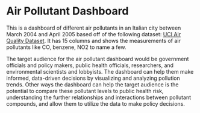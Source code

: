 # Air Pollutant Dashboard
This is a dashboard of different air pollutants in an Italian city between March 2004 and April 2005 based off of the following dataset: [UCI Air Quality Dataset](https://www.kaggle.com/datasets/dakshbhalala/uci-air-quality-dataset). It has 15 columns and shows the measurements of air pollutants like CO, benzene, NO2 to name a few.

The target audience for the air pollutant dashboard would be government officials and policy makers, public health officials, researchers, and environmental scientists and lobbyists. The dashboard can help them make informed, data-driven decisions by visualizing and analyzing pollution trends. Other ways the dashboard can help the target audience is the potential to compare these pollutant levels to public health risk, understanding the further relationships and interactions between pollutant compounds, and allow them to utilize the data to make policy decisions.
